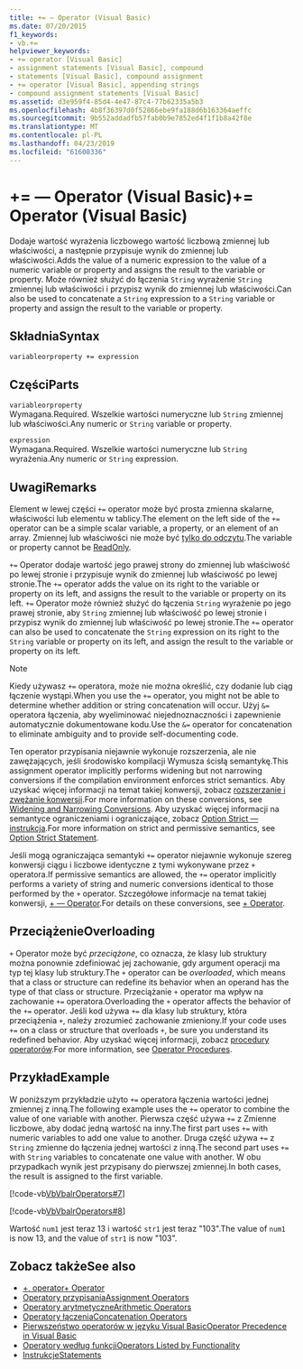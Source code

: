 ```yaml
---
title: += — Operator (Visual Basic)
ms.date: 07/20/2015
f1_keywords:
- vb.+=
helpviewer_keywords:
- += operator [Visual Basic]
- assignment statements [Visual Basic], compound
- statements [Visual Basic], compound assignment
- += operator [Visual Basic], appending strings
- compound assignment statements [Visual Basic]
ms.assetid: d3e959f4-85d4-4e47-87c4-77b62335a5b3
ms.openlocfilehash: 4b8f36397d0f52866ebe9fa188d6b163364aeffc
ms.sourcegitcommit: 9b552addadfb57fab0b9e7852ed4f1f1b8a42f8e
ms.translationtype: MT
ms.contentlocale: pl-PL
ms.lasthandoff: 04/23/2019
ms.locfileid: "61608336"
---
```

# <a name="-operator-visual-basic"></a><span data-ttu-id="ac168-102">+= — Operator (Visual Basic)</span><span class="sxs-lookup"><span data-stu-id="ac168-102">+= Operator (Visual Basic)</span></span>
<span data-ttu-id="ac168-103">Dodaje wartość wyrażenia liczbowego wartość liczbową zmiennej lub właściwości, a następnie przypisuje wynik do zmiennej lub właściwości.</span><span class="sxs-lookup"><span data-stu-id="ac168-103">Adds the value of a numeric expression to the value of a numeric variable or property and assigns the result to the variable or property.</span></span> <span data-ttu-id="ac168-104">Może również służyć do łączenia `String` wyrażenie `String` zmiennej lub właściwości i przypisz wynik do zmiennej lub właściwości.</span><span class="sxs-lookup"><span data-stu-id="ac168-104">Can also be used to concatenate a `String` expression to a `String` variable or property and assign the result to the variable or property.</span></span>  
  
## <a name="syntax"></a><span data-ttu-id="ac168-105">Składnia</span><span class="sxs-lookup"><span data-stu-id="ac168-105">Syntax</span></span>  
  
```  
variableorproperty += expression  
```  
  
## <a name="parts"></a><span data-ttu-id="ac168-106">Części</span><span class="sxs-lookup"><span data-stu-id="ac168-106">Parts</span></span>  
 `variableorproperty`  
 <span data-ttu-id="ac168-107">Wymagana.</span><span class="sxs-lookup"><span data-stu-id="ac168-107">Required.</span></span> <span data-ttu-id="ac168-108">Wszelkie wartości numeryczne lub `String` zmiennej lub właściwości.</span><span class="sxs-lookup"><span data-stu-id="ac168-108">Any numeric or `String` variable or property.</span></span>  
  
 `expression`  
 <span data-ttu-id="ac168-109">Wymagana.</span><span class="sxs-lookup"><span data-stu-id="ac168-109">Required.</span></span> <span data-ttu-id="ac168-110">Wszelkie wartości numeryczne lub `String` wyrażenia.</span><span class="sxs-lookup"><span data-stu-id="ac168-110">Any numeric or `String` expression.</span></span>  
  
## <a name="remarks"></a><span data-ttu-id="ac168-111">Uwagi</span><span class="sxs-lookup"><span data-stu-id="ac168-111">Remarks</span></span>  
 <span data-ttu-id="ac168-112">Element w lewej części `+=` operator może być prosta zmienna skalarne, właściwości lub elementu w tablicy.</span><span class="sxs-lookup"><span data-stu-id="ac168-112">The element on the left side of the `+=` operator can be a simple scalar variable, a property, or an element of an array.</span></span> <span data-ttu-id="ac168-113">Zmiennej lub właściwości nie może być [tylko do odczytu](../../../visual-basic/language-reference/modifiers/readonly.md).</span><span class="sxs-lookup"><span data-stu-id="ac168-113">The variable or property cannot be [ReadOnly](../../../visual-basic/language-reference/modifiers/readonly.md).</span></span>  
  
 <span data-ttu-id="ac168-114">`+=` Operator dodaje wartość jego prawej strony do zmiennej lub właściwość po lewej stronie i przypisuje wynik do zmiennej lub właściwość po lewej stronie.</span><span class="sxs-lookup"><span data-stu-id="ac168-114">The `+=` operator adds the value on its right to the variable or property on its left, and assigns the result to the variable or property on its left.</span></span> <span data-ttu-id="ac168-115">`+=` Operator może również służyć do łączenia `String` wyrażenie po jego prawej stronie, aby `String` zmiennej lub właściwość po lewej stronie i przypisz wynik do zmiennej lub właściwość po lewej stronie.</span><span class="sxs-lookup"><span data-stu-id="ac168-115">The `+=` operator can also be used to concatenate the `String` expression on its right to the `String` variable or property on its left, and assign the result to the variable or property on its left.</span></span>  
  
> [!NOTE]
>  <span data-ttu-id="ac168-116">Kiedy używasz `+=` operatora, może nie można określić, czy dodanie lub ciąg łączenie wystąpi.</span><span class="sxs-lookup"><span data-stu-id="ac168-116">When you use the `+=` operator, you might not be able to determine whether addition or string concatenation will occur.</span></span> <span data-ttu-id="ac168-117">Użyj `&=` operatora łączenia, aby wyeliminować niejednoznaczności i zapewnienie automatycznie dokumentowane kodu.</span><span class="sxs-lookup"><span data-stu-id="ac168-117">Use the `&=` operator for concatenation to eliminate ambiguity and to provide self-documenting code.</span></span>  
  
 <span data-ttu-id="ac168-118">Ten operator przypisania niejawnie wykonuje rozszerzenia, ale nie zawężających, jeśli środowisko kompilacji Wymusza ścisłą semantykę.</span><span class="sxs-lookup"><span data-stu-id="ac168-118">This assignment operator implicitly performs widening but not narrowing conversions if the compilation environment enforces strict semantics.</span></span> <span data-ttu-id="ac168-119">Aby uzyskać więcej informacji na temat takiej konwersji, zobacz [rozszerzanie i zwężanie konwersji](../../../visual-basic/programming-guide/language-features/data-types/widening-and-narrowing-conversions.md).</span><span class="sxs-lookup"><span data-stu-id="ac168-119">For more information on these conversions, see [Widening and Narrowing Conversions](../../../visual-basic/programming-guide/language-features/data-types/widening-and-narrowing-conversions.md).</span></span> <span data-ttu-id="ac168-120">Aby uzyskać więcej informacji na semantyce ograniczeniami i ograniczające, zobacz [Option Strict — instrukcja](../../../visual-basic/language-reference/statements/option-strict-statement.md).</span><span class="sxs-lookup"><span data-stu-id="ac168-120">For more information on strict and permissive semantics, see [Option Strict Statement](../../../visual-basic/language-reference/statements/option-strict-statement.md).</span></span>  
  
 <span data-ttu-id="ac168-121">Jeśli mogą ograniczająca semantyki `+=` operator niejawnie wykonuje szereg konwersji ciągu i liczbowe identyczne z tymi wykonywane przez `+` operatora.</span><span class="sxs-lookup"><span data-stu-id="ac168-121">If permissive semantics are allowed, the `+=` operator implicitly performs a variety of string and numeric conversions identical to those performed by the `+` operator.</span></span> <span data-ttu-id="ac168-122">Szczegółowe informacje na temat takiej konwersji, [+ — Operator](../../../visual-basic/language-reference/operators/addition-operator.md).</span><span class="sxs-lookup"><span data-stu-id="ac168-122">For details on these conversions, see [+ Operator](../../../visual-basic/language-reference/operators/addition-operator.md).</span></span>  
  
## <a name="overloading"></a><span data-ttu-id="ac168-123">Przeciążenie</span><span class="sxs-lookup"><span data-stu-id="ac168-123">Overloading</span></span>  
 <span data-ttu-id="ac168-124">`+` Operator może być *przeciążone*, co oznacza, że klasy lub struktury można ponownie zdefiniować jej zachowanie, gdy argument operacji ma typ tej klasy lub struktury.</span><span class="sxs-lookup"><span data-stu-id="ac168-124">The `+` operator can be *overloaded*, which means that a class or structure can redefine its behavior when an operand has the type of that class or structure.</span></span> <span data-ttu-id="ac168-125">Przeciążanie `+` operator ma wpływ na zachowanie `+=` operatora.</span><span class="sxs-lookup"><span data-stu-id="ac168-125">Overloading the `+` operator affects the behavior of the `+=` operator.</span></span> <span data-ttu-id="ac168-126">Jeśli kod używa `+=` dla klasy lub struktury, która przeciążenia `+`, należy zrozumieć zachowanie zmieniony.</span><span class="sxs-lookup"><span data-stu-id="ac168-126">If your code uses `+=` on a class or structure that overloads `+`, be sure you understand its redefined behavior.</span></span> <span data-ttu-id="ac168-127">Aby uzyskać więcej informacji, zobacz [procedury operatorów](../../../visual-basic/programming-guide/language-features/procedures/operator-procedures.md).</span><span class="sxs-lookup"><span data-stu-id="ac168-127">For more information, see [Operator Procedures](../../../visual-basic/programming-guide/language-features/procedures/operator-procedures.md).</span></span>  
  
## <a name="example"></a><span data-ttu-id="ac168-128">Przykład</span><span class="sxs-lookup"><span data-stu-id="ac168-128">Example</span></span>  
 <span data-ttu-id="ac168-129">W poniższym przykładzie użyto `+=` operatora łączenia wartości jednej zmiennej z inną.</span><span class="sxs-lookup"><span data-stu-id="ac168-129">The following example uses the `+=` operator to combine the value of one variable with another.</span></span> <span data-ttu-id="ac168-130">Pierwsza część używa `+=` z Zmienne liczbowe, aby dodać jedną wartość na inny.</span><span class="sxs-lookup"><span data-stu-id="ac168-130">The first part uses `+=` with numeric variables to add one value to another.</span></span> <span data-ttu-id="ac168-131">Druga część używa `+=` z `String` zmienne do łączenia jednej wartości z inną.</span><span class="sxs-lookup"><span data-stu-id="ac168-131">The second part uses `+=` with `String` variables to concatenate one value with another.</span></span> <span data-ttu-id="ac168-132">W obu przypadkach wynik jest przypisany do pierwszej zmiennej.</span><span class="sxs-lookup"><span data-stu-id="ac168-132">In both cases, the result is assigned to the first variable.</span></span>  
  
 [!code-vb[VbVbalrOperators#7](~/samples/snippets/visualbasic/VS_Snippets_VBCSharp/VbVbalrOperators/VB/Class1.vb#7)]  
  
 [!code-vb[VbVbalrOperators#8](~/samples/snippets/visualbasic/VS_Snippets_VBCSharp/VbVbalrOperators/VB/Class1.vb#8)]  
  
 <span data-ttu-id="ac168-133">Wartość `num1` jest teraz 13 i wartość `str1` jest teraz "103".</span><span class="sxs-lookup"><span data-stu-id="ac168-133">The value of `num1` is now 13, and the value of `str1` is now "103".</span></span>  
  
## <a name="see-also"></a><span data-ttu-id="ac168-134">Zobacz także</span><span class="sxs-lookup"><span data-stu-id="ac168-134">See also</span></span>

- [<span data-ttu-id="ac168-135">+, operator</span><span class="sxs-lookup"><span data-stu-id="ac168-135">+ Operator</span></span>](../../../visual-basic/language-reference/operators/addition-operator.md)
- [<span data-ttu-id="ac168-136">Operatory przypisania</span><span class="sxs-lookup"><span data-stu-id="ac168-136">Assignment Operators</span></span>](../../../visual-basic/language-reference/operators/assignment-operators.md)
- [<span data-ttu-id="ac168-137">Operatory arytmetyczne</span><span class="sxs-lookup"><span data-stu-id="ac168-137">Arithmetic Operators</span></span>](../../../visual-basic/language-reference/operators/arithmetic-operators.md)
- [<span data-ttu-id="ac168-138">Operatory łączenia</span><span class="sxs-lookup"><span data-stu-id="ac168-138">Concatenation Operators</span></span>](../../../visual-basic/language-reference/operators/concatenation-operators.md)
- [<span data-ttu-id="ac168-139">Pierwszeństwo operatorów w języku Visual Basic</span><span class="sxs-lookup"><span data-stu-id="ac168-139">Operator Precedence in Visual Basic</span></span>](../../../visual-basic/language-reference/operators/operator-precedence.md)
- [<span data-ttu-id="ac168-140">Operatory według funkcji</span><span class="sxs-lookup"><span data-stu-id="ac168-140">Operators Listed by Functionality</span></span>](../../../visual-basic/language-reference/operators/operators-listed-by-functionality.md)
- [<span data-ttu-id="ac168-141">Instrukcje</span><span class="sxs-lookup"><span data-stu-id="ac168-141">Statements</span></span>](../../../visual-basic/programming-guide/language-features/statements.md)
